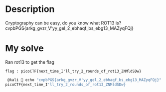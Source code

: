 # Description
Cryptography can be easy, do you know what ROT13 is? cvpbPGS{arkg_gvzr_V'yy_gel_2_ebhaqf_bs_ebg13_MAZyqFQj}

# My solve

Ran rot13 to get the flag

`flag : picoCTF{next_time_I'll_try_2_rounds_of_rot13_ZNMldSDw}`

```bash
 @kali  echo "cvpbPGS{arkg_gvzr_V'yy_gel_2_ebhaqf_bs_ebg13_MAZyqFQj}" | tr "a-z A-Z" "n-za-m N-ZA-M"
picoCTF{next_time_I'll_try_2_rounds_of_rot13_ZNMldSDw}
```
